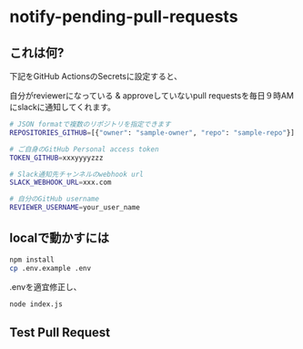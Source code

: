 # notify-pending-pull-requests

## これは何?

下記をGitHub ActionsのSecretsに設定すると、

自分がreviewerになっている & approveしていないpull requestsを毎日９時AMにslackに通知してくれます。

```bash
# JSON formatで複数のリポジトリを指定できます
REPOSITORIES_GITHUB=[{"owner": "sample-owner", "repo": "sample-repo"}]

# ご自身のGitHub Personal access token
TOKEN_GITHUB=xxxyyyyzzz

# Slack通知先チャンネルのwebhook url
SLACK_WEBHOOK_URL=xxx.com

# 自分のGitHub username
REVIEWER_USERNAME=your_user_name
```

## localで動かすには

```bash
npm install
cp .env.example .env
```

.envを適宜修正し、

```bash
node index.js
```

## Test Pull Request
